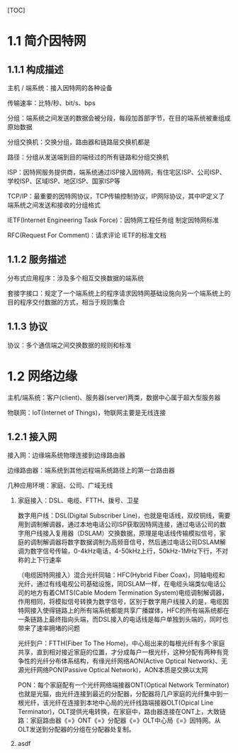 [TOC]

# 1.1 简介因特网

## 1.1.1 构成描述

主机 / 端系统：接入因特网的各种设备

传输速率：比特/秒、bit/s、bps

分组：端系统之间发送的数据会被分段，每段加首部字节，在目的端系统被重组成原始数据

分组交换机：交换分组，路由器和链路层交换机都是

路径：分组从发送端到目的端经过的所有链路和分组交换机

ISP：因特网服务提供商，端系统通过ISP接入因特网，有住宅区ISP、公司ISP、学校ISP、区域ISP、地区ISP、国家ISP等

TCP/IP：最重要的因特网协议，TCP传输控制协议，IP网际协议，其中IP定义了端系统之间发送和接收的分组格式

IETF(Internet Engineering Task Force)：因特网工程任务组 制定因特网标准

RFC(Request For Comment)：请求评论 IETF的标准文档

## 1.1.2 服务描述

分布式应用程序：涉及多个相互交换数据的端系统

套接字接口：规定了一个端系统上的程序请求因特网基础设施向另一个端系统上的目的程序交付数据的方式，相当于规则集合

## 1.1.3 协议

协议：多个通信端之间交换数据的规则和标准

# 1.2 网络边缘

主机/端系统：客户(client)、服务器(server)两类，数据中心属于超大型服务器

物联网：IoT(Internet of Things)，物联网主要是无线连接

## 1.2.1 接入网

接入网：边缘端系统物理连接到边缘路由器

边缘路由器：端系统到其他远程端系统路径上的第一台路由器

几种应用环境：家庭、公司、广域无线

1. 家庭接入：DSL、电缆、FTTH、拨号、卫星

   数字用户线：DSL(Digital Subscriber Line)，也就是电话线，双绞铜线，需要用到调制解调器，通过本地电话公司ISP获取因特网连接，通过电话公司的数字用户线接入复用器（DSLAM）交换数据，原理是电话线传输模拟信号，家庭的调制解调器将数字数据调制为高频音信号，然后通过电话公司DSLAM解调为数字信号传输，0-4kHz电话，4-50kHz上行，50kHz-1MHz下行，不对称的上下行速率

   （电缆因特网接入）混合光纤同轴：HFC(Hybrid Fiber Coax)，同轴电缆和光纤，通过有线电视公司基础设施，同DSLAM一样，在电缆头端类似电话公司的地方有着CMTS(Cable Modem Termination System)电缆调制解调器，作用相同，将模拟信号转换为数字信号，区别于数字用户线接入的是，电缆因特网接入使得链路上的所有端系统都能共享广播媒体，HFC的所有端系统都在一条链路上最终指向头端，而DSL接入的电话线是每户单独到头端的，同时也带来了速率拥堵的问题

   光纤到户：FTTH(Fiber To The Home)，中心局出来的每根光纤有多个家庭共享，直到相对接近家庭的位置，才分成每户一根光纤，这种分配有两种有竞争性的光纤分布体系结构，有缘光纤网络AON(Active Optical Network)、无源光纤网络PON(Passive Optical Network)，AON本质是交换以太网

   PON：每个家庭配有一个光纤网络端接器ONT(Optical Network Terminator)也就是光猫，由光纤连接到最近的分配器，分配器将几户家庭的光纤集中到一根光纤，该光纤在连接到本地中心局的光纤线路端接器OLT(Opical Line Terminator)，OLT提供光电转换，在家庭中，路由器连接在ONT上，大致链路：家庭路由器《=》ONT《=》分配器《=》OLT中心局《=》因特网。从OLT发送到分配器的分组在分配器处复制。

   

2. asdf



